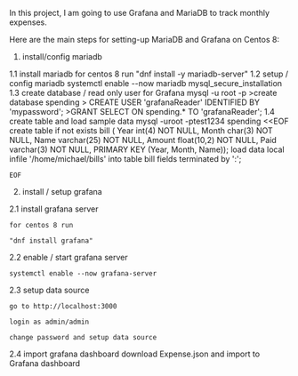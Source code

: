 In this project, I am going to use Grafana and MariaDB to track monthly expenses.

Here are the main steps for setting-up MariaDB and Grafana on Centos 8:

1.  install/config mariadb

 1.1 install mariadb
     for centos 8 run "dnf install -y mariadb-server"
 1.2 setup / config mariadb
     systemctl enable --now mariadb
     mysql_secure_installation
 1.3 create database / read only user for Grafana
      mysql -u root -p
      >create database spending
      > CREATE USER 'grafanaReader' IDENTIFIED BY 'mypassword';
      >GRANT SELECT ON spending.* TO 'grafanaReader';
 1.4 create table and load sample data
    mysql -uroot -ptest1234 spending <<EOF
    create table if not exists bill ( Year int(4) NOT NULL, Month char(3) NOT NULL, Name       varchar(25) NOT NULL, Amount float(10,2) NOT NULL, Paid varchar(3) NOT NULL, PRIMARY KEY (Year, Month, Name));
    load data local infile '/home/michael/bills' into table bill fields terminated by ':';

    EOF


2. install / setup grafana

2.1 install grafana server

    for centos 8 run

    "dnf install grafana"

2.2 enable / start grafana server

    systemctl enable --now grafana-server

2.3 setup data source

    go to http://localhost:3000

    login as admin/admin

    change password and setup data source

2.4 import grafana dashboard 
    download Expense.json and import to Grafana dashboard
